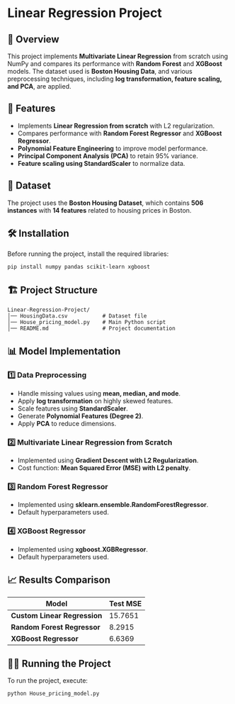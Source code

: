 # Linear Regression Project

## 📌 Overview

This project implements **Multivariate Linear Regression** from scratch using NumPy and compares its performance with **Random Forest** and **XGBoost** models. The dataset used is **Boston Housing Data**, and various preprocessing techniques, including **log transformation, feature scaling, and PCA**, are applied.

## 🚀 Features

- Implements **Linear Regression from scratch** with L2 regularization.
- Compares performance with **Random Forest Regressor** and **XGBoost Regressor**.
- **Polynomial Feature Engineering** to improve model performance.
- **Principal Component Analysis (PCA)** to retain 95% variance.
- **Feature scaling using StandardScaler** to normalize data.

## 📂 Dataset

The project uses the **Boston Housing Dataset**, which contains **506 instances** with **14 features** related to housing prices in Boston.

## 🛠️ Installation

Before running the project, install the required libraries:

```bash
pip install numpy pandas scikit-learn xgboost
```

## 🏗️ Project Structure

```
Linear-Regression-Project/
│── HousingData.csv           # Dataset file
│── House_pricing_model.py    # Main Python script
│── README.md                 # Project documentation
```

## 📊 Model Implementation

### 1️⃣ **Data Preprocessing**

- Handle missing values using **mean, median, and mode**.
- Apply **log transformation** on highly skewed features.
- Scale features using **StandardScaler**.
- Generate **Polynomial Features (Degree 2)**.
- Apply **PCA** to reduce dimensions.

### 2️⃣ **Multivariate Linear Regression from Scratch**

- Implemented using **Gradient Descent with L2 Regularization**.
- Cost function: **Mean Squared Error (MSE) with L2 penalty**.

### 3️⃣ **Random Forest Regressor**

- Implemented using **sklearn.ensemble.RandomForestRegressor**.
- Default hyperparameters used.

### 4️⃣ **XGBoost Regressor**

- Implemented using **xgboost.XGBRegressor**.
- Default hyperparameters used.

## 📈 Results Comparison

| Model                             | Test MSE |
| --------------------------------- | -------- |
| **Custom Linear Regression**      | 15.7651  |
| **Random Forest Regressor**       | 8.2915   |
| **XGBoost Regressor**             | 6.6369   |

## 🏃‍♂️ Running the Project

To run the project, execute:

```bash
python House_pricing_model.py
```

